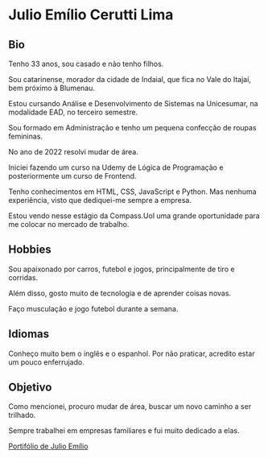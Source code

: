 # Julio Emílio Cerutti Lima

## Bio

Tenho 33 anos, sou casado e não tenho filhos.

Sou catarinense, morador da cidade de Indaial, que fica no Vale do Itajaí, bem próximo à Blumenau.

Estou cursando Análise e Desenvolvimento de Sistemas na Unicesumar, na modalidade EAD, no terceiro semestre.

Sou formado em Administração e tenho um pequena confecção de roupas femininas.

No ano de 2022 resolvi mudar de área.

Iniciei fazendo um curso na Udemy de Lógica de Programação e posteriormente um curso de Frontend.

Tenho conhecimentos em HTML, CSS, JavaScript e Python. Mas nenhuma experiência, visto que dediquei-me sempre a empresa.

Estou vendo nesse estágio da Compass.Uol uma grande oportunidade para me colocar no mercado de trabalho.

## Hobbies

Sou apaixonado por carros, futebol e jogos, principalmente de tiro e corridas.

Além disso, gosto muito de tecnologia e de aprender coisas novas.

Faço musculação e jogo futebol durante a semana.

## Idiomas

Conheço muito bem o inglês e o espanhol. Por não praticar, acredito estar um pouco enferrujado. 

## Objetivo

Como mencionei, procuro mudar de área, buscar um novo caminho a ser trilhado.

Sempre trabalhei em empresas familiares e fui muito dedicado a elas.

[Portifólio de Julio Emílio](https://julioecl.github.io/)
